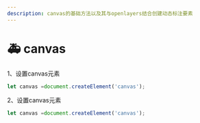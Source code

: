```yaml
---
description: canvas的基础方法以及其与openlayers结合创建动态标注要素
---
```


# 🚑 canvas

&#x20;1、设置canvas元素

```javascript
let canvas =document.createElement('canvas');
```

2、设置canvas元素

```javascript
let canvas =document.createElement('canvas');
```

